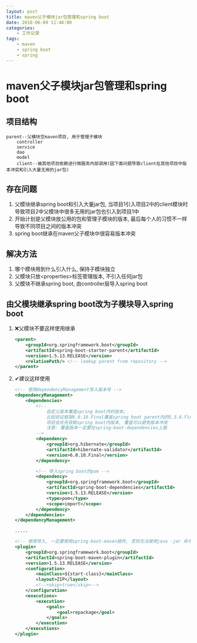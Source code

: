 ```yaml
---
layout: post
title: maven父子模块jar包管理和spring boot
date: 2018-06-09 11:48:00
categories:
    - 工作记录
tags:
    - maven
    - spring boot
    - spring
---
```


# maven父子模块jar包管理和spring boot

## 项目结构

```text
parent--父模块空maven项目, 用于管理子模块
    controller
    service
    dao
    model
    client--被其他项目依赖进行微服务内部调用(因下面问题导致client在其他项目中版本冲突和引入大量无用的jar包)
```

## 存在问题

1. 父模块继承spring boot和引入大量jar包, 当项目1引入项目2中的client模块时导致项目2中父模块中很多无用的jar包也引入到项目1中
2. 开始计划是父模块放公用的包和管理子模块的版本, 最后每个人的习惯不一样导致不同项目之间的版本冲突
3. spring boot继承在maven父子模块中很容易版本冲突

## 解决方法

1. 哪个模块用到什么引入什么, 保持子模块独立
2. 父模块只放\<properties\>标签管理版本, 不引入任何jar包
3. 父模块不继承spring boot, 由controller层导入spring boot

## 由父模块继承spring boot改为子模块导入spring boot

1. ❌父模块不要这样使用继承

    ```xml
    <parent>
        <groupId>org.springframework.boot</groupId>
        <artifactId>spring-boot-starter-parent</artifactId>
        <version>1.5.13.RELEASE</version>
        <relativePath/> <!-- lookup parent from repository -->
    </parent>
    ```

2. ✔建议这样使用

    ```xml
    <!-- 使用dependencyManagement导入版本号 -->
    <dependencyManagement>
        <dependencies>
            <!-- 
                自定义版本覆盖spring boot内的版本;
                比如验证框架6.0.10.Final覆盖spring boot parent内的5.3.6.Final;
                项目会优先获取spring boot内版本, 覆盖可以避免版本冲突
                注意: 覆盖版本一定要在spring-boot-dependencies上面
            -->
            <dependency>
                <groupId>org.hibernate</groupId>
                <artifactId>hibernate-validator</artifactId>
                <version>6.0.10.Final</version>
            </dependency>

            <!-- 导入spring boot的pom -->
            <dependency>
                <groupId>org.springframework.boot</groupId>
                <artifactId>spring-boot-dependencies</artifactId>
                <version>1.5.13.RELEASE</version>
                <type>pom</type>
                <scope>import</scope>
            </dependency>
        </dependencies>
    </dependencyManagement>

    .....

    <!-- 使用导入, 一定要使用spring-boot-maven插件, 否则无法使用java -jar 命令 -->
    <plugin>
        <groupId>org.springframework.boot</groupId>
        <artifactId>spring-boot-maven-plugin</artifactId>
        <version>1.5.13.RELEASE</version>
        <configuration>
            <mainClass>${start-class}</mainClass>
            <layout>ZIP</layout>
            <!--<skip>true</skip>-->
        </configuration>
        <executions>
            <execution>
                <goals>
                    <goal>repackage</goal>
                </goals>
            </execution>
        </executions>
    </plugin>
    ```
